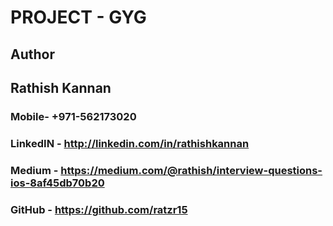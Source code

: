 # PROJECT - GYG


## Author

## Rathish Kannan

### Mobile-     +971-562173020
### LinkedIN - http://linkedin.com/in/rathishkannan
### Medium -  https://medium.com/@rathish/interview-questions-ios-8af45db70b20
### GitHub -  https://github.com/ratzr15
